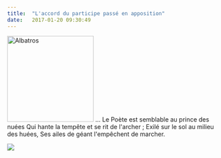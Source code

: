 ```yaml
---
title:  "L'accord du participe passé en apposition"
date:   2017-01-20 09:30:49
---
```


<img src="/collateral/images/2017-01-albatros.jpg" alt="Albatros" style="width: 200px;"/>
...  
Le Poète est semblable au prince des nuées
Qui hante la tempête et se rit de l'archer ;
Exilé sur le sol au milieu des huées,
Ses ailes de géant l'empêchent de marcher.


![](/collateral/images/2017-01-anacolutheC.jpeg)
